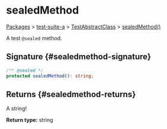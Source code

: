 # sealedMethod

[Packages](/) \> [test-suite-a](/test-suite-a/) \> [TestAbstractClass](/test-suite-a/testabstractclass-class/) \> [sealedMethod()](/test-suite-a/testabstractclass-class/sealedmethod-method)

A test `@sealed` method.

## Signature {#sealedmethod-signature}

```typescript
/** @sealed */
protected sealedMethod(): string;
```

## Returns {#sealedmethod-returns}

A string!

**Return type:** string
